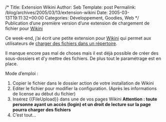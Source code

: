 /*
 Title: Extension Wikini
 Author: Seb
 Template: post
 Permalink: /blog/archives/2005/03/13/extension-wikini
 Date: 2005-03-13T19:11:32+00:00
 Categories: Développement, Goodies, Web
*/
Publication d&rsquo;une première version d&rsquo;une extension de chargement de fichier pour [Wikini][1]

<!--more-->

Ce week-end, j&rsquo;ai écrit une petite extension pour [Wikini][1] qui permet aux utilisateurs de [charger des fichiers dans un répertoire][2].

Il manque encore pas mal de choses mais il est d&eacute;j&agrave; possible de créer des sous-dossiers et d&rsquo;y mettre des fichiers. De plus tout le paramétrage est en place.

Mode d&rsquo;emploi :

1.  Copier le fichier dans le dossier action de votre installation de Wikini
2.  Editer le fichier pour modifier la configuration. (Après les informations de license au début du fichier)
3.  Insérez {{FileUpload}} dans une de vos pages Wikini **Attention : toute personne ayant un accès (login) et un droit de lecture sur la page pourra charger des fichiers**
4.  C&rsquo;est tout&#8230;

 [1]: http://wikini.net
 [2]: http://v05.z720.net/produits/wikini/